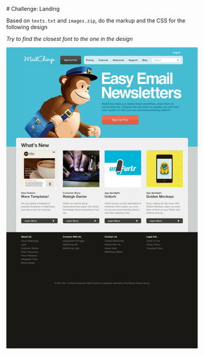 # Challenge: Landing

Based on `texts.txt` and `images.zip`, do the markup and the CSS for the following design

_Try to find the closest font to the one in the design_

![snapshot](img/screenshot.jpg)